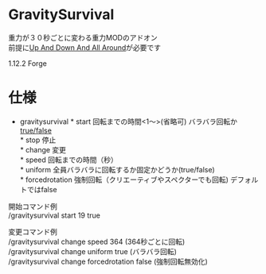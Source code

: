 # GravitySurvival

重力が３０秒ごとに変わる重力MODのアドオン  
前提に[Up And Down And All Around](https://www.curseforge.com/minecraft/mc-mods/up-and-down-and-all-around)が必要です

1.12.2 Forge

# 仕様

* gravitysurvival
             * start 回転までの時間<1～>(省略可) バラバラ回転か[true/false](省略可)  
             * stop 停止  
             * change 変更  
                 * speed  回転までの時間（秒）  
                 * uniform  全員バラバラに回転するか固定かどうか(true/false)  
                 * forcedrotation 強制回転（クリエーティブやスペクターでも回転) デフォルトではfalse  

開始コマンド例  
/gravitysurvival start 19 true

変更コマンド例  
/gravitysurvival change speed 364 (364秒ごとに回転)   
/gravitysurvival change uniform true (バラバラ回転)  
/gravitysurvival change forcedrotation false (強制回転無効化)  



